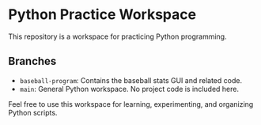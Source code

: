 # Python Practice Workspace

This repository is a workspace for practicing Python programming.

## Branches
- `baseball-program`: Contains the baseball stats GUI and related code.
- `main`: General Python workspace. No project code is included here.

Feel free to use this workspace for learning, experimenting, and organizing Python scripts.